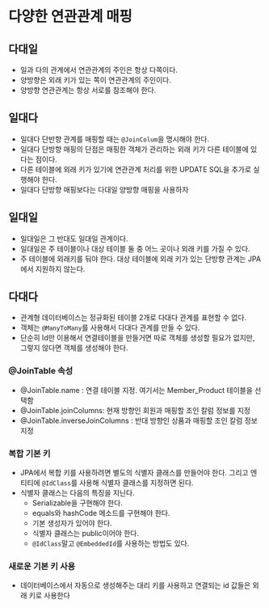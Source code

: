 # 다양한 연관관계 매핑
## 다대일
+ 일과 다의 관계에서 연관관계의 주인은 항상 다쪽이다.
+ 양방향은 외래 키가 있는 쪽이 연관관계의 주인이다.
+ 양방향 연관관계는 항상 서로를 참조해야 한다.

## 일대다
+ 일대다 단반향 관계를 매핑할 때는 `@JoinColum`을 명시해야 한다.
+ 일대다 단방향 매핑의 단점은 매핑한 객체가 관리하는 외래 키가 다른 테이블에 있다는 점이다.
+ 다른 테이블에 외래 키가 있기에 연관관계 처리를 위한 UPDATE SQL을 추가로 실행해야 한다.
+ 일대다 단방향 매핑보다는 다대일 양방향 매핑을 사용하자

## 일대일
+ 일대일은 그 반대도 일대일 관계이다.
+ 일대일은 주 테이블이나 대상 테이블 둘 중 어느 곳이나 외래 키를 가질 수 있다.
+ 주 테이블에 외래키를 둬야 한다. 대상 테이블에 외래 키가 있는 단방향 관계는 JPA에서 지원하지 않는다.

## 다대다
+ 관계형 데이터베이스는 정규화된 테이블 2개로 다대다 관계를 표현할 수 없다.
+ 객체는 `@ManyToMany`를 사용해서 다대다 관계를 만들 수 있다.
+ 단순히 Id만 이용해서 연결테이블을 만들거면 따로 객체를 생성할 필요가 없지만, 그렇지 않다면 객체를 생성해야 한다.

### @JoinTable 속성
+ @JoinTable.name : 연결 테이블 지정. 여기서는 Member_Product 테이블을 선택함
+ @JoinTable.joinColumns: 현재 방향인 회원과 매핑할 조인 칼럼 정보를 지정
+ @JoinTable.inverseJoinColumns : 반대 방향인 상품과 매핑할 조인 칼럼 정보 지정

### 복합 기본 키
+ JPA에서 복합 키를 사용하려면 별도의 식별자 클래스를 만들어야 한다. 그리고 엔티티에 `@IdClass`를 사용해 식별자 클래스를 지정하면 된다.
+ 식별자 클래스는 다음의 특징을 지닌다.
  + Serializable을 구현해야 한다.
  + equals와 hashCode 메소드를 구현해야 한다.
  + 기본 생성자가 있어야 한다.
  + 식별자 클래스는 public이어야 한다.
  + `@IdClass`말고 `@EmbeddedId`를 사용하는 방법도 있다.

### 새로운 기본 키 사용
+ 데이터베이스에서 자동으로 생성해주는 대리 키를 사용하고 연결되는 id 값들은 외래 키로 사용한다